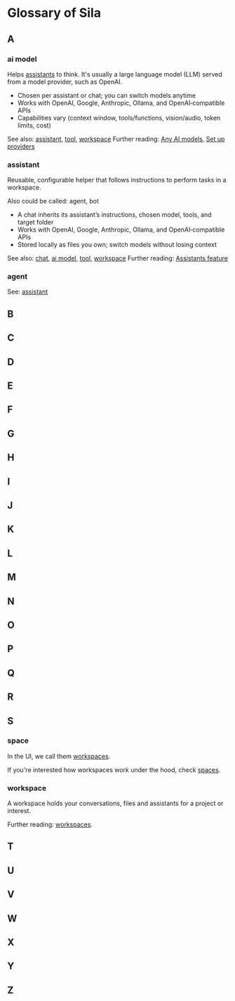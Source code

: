 # Glossary of Sila

## A

### ai model
Helps [assistants](#assistant) to think. It's usually a large language model (LLM) served from a model provider, such as OpenAI.

- Chosen per assistant or chat; you can switch models anytime
- Works with OpenAI, Google, Anthropic, Ollama, and OpenAI‑compatible APIs
- Capabilities vary (context window, tools/functions, vision/audio, token limits, cost)

See also: [assistant](#assistant), [tool](#tool), [workspace](#workspace)
Further reading: [Any AI models](docs/features/any-ai.md), [Set up providers](docs/how-to/setup-providers/README.md)

### assistant
Reusable, configurable helper that follows instructions to perform tasks in a workspace.

Also could be called: agent, bot

- A chat inherits its assistant’s instructions, chosen model, tools, and target folder
- Works with OpenAI, Google, Anthropic, Ollama, and OpenAI‑compatible APIs
- Stored locally as files you own; switch models without losing context

See also: [chat](#chat), [ai model](#ai-model), [tool](#tool), [workspace](#workspace)
Further reading: [Assistants feature](docs/features/assistants.md)

### agent
See: [assistant](#assistant)

## B

## C

## D

## E

## F

## G

## H

## I

## J

## K

## L

## M

## N

## O

## P

## Q

## R

## S

### space

In the UI, we call them [workspaces](#workspace). 

If you're interested how workspaces work under the hood, check [spaces](dev/spaces/spaces.md).

### workspace

A workspace holds your conversations, files and assistants for a project or interest.

Further reading: [workspaces](features/workspaces.md).

## T

## U

## V

## W

## X

## Y

## Z